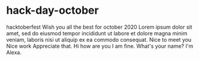 # hack-day-october
hacktoberfest
Wish you all the best for october 2020
Lorem ipsum dolor sit amet, sed do eiusmod tempor incididunt ut labore et dolore magna minim veniam, laboris nisi ut aliquip ex ea commodo consequat.  Nice to meet you
Nice work Appreciate that.
Hi how are you
I am fine.
What's your name?
I'm Alexa.

